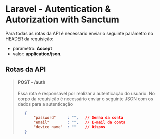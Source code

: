 # Laravel - Autentication & Autorization with Sanctum

Para todas as rotas da API é necessário enviar o seguinte parâmetro no HEADER da requisição: 
- parametro: 
<b>Accept</b>
- valor: <b>application/json</b>.

## Rotas da API

> #### POST - /auth
> Essa rota é responsável por realizar a autenticação do usuário. 
> No corpo da requisição é necessário enviar o seguinte JSON com os dados para a autenticação
>```json
>    {
>        "password"     : "",   // Senha da conta
>        "email"        : "",   // E-mail da conta
>        "device_name"  : ""    // Dispos
>    }
>```
  
